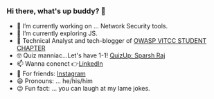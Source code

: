 ### Hi there, what's up buddy? 👋

- 🔭 I’m currently working on ... Network Security tools.
- 🌱 I’m currently exploring JS.
- 🧔 Technical Analyst and tech-blogger of [OWASP VITCC STUDENT CHAPTER](http://blog.owaspvit.com/)
- 🤓 Quiz manniac...Let's have 1-1! [QuizUp: Sparsh Raj](https://www.quizup.com/)
- 📫 Wanna conenct 👉[LinkedIn](www.linkedin.com/in/sparsh-raj-sr2610)
- 👻 For friends: [Instagram](https://www.instagram.com/sparsshhhh_/)
- 😄 Pronouns: ... he/his/him
- 😉 Fun fact: ... you can laugh at my lame jokes.

